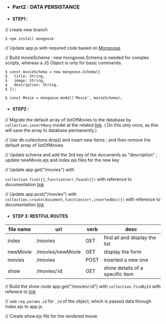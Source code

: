 
* ### Part2 : DATA PERSISTANCE

 * #### STEP1 :

  // create new branch

  ```
  $ npm install mongoose
  
  ```

  // Update app.js with required code based on [Mongoose](https://mongoosejs.com/)

  // Build movieSchema : new mongoose.Schema is needed for complex scripts, whereas a JS Object is only for basic commands.

  ```
  $ const movieSchema = new mongoose.Schema({
  $   title: String,
  $   image: String,
  $   description: String,
  $ });

  & const Movie = mongoose.model('Movie', movieSchema);

  ```

   * #### STEP2 :

  // Migrate the default array of listOfMovies to the database by ` collection.insertMany` model at the related [link](https://mongoosejs.com/docs/api/model.html#model_Model.insertMany). ( Do this only once, as this will save the array to database permanently.)

  // Use db.collections.drop() and insert new items ; and then remove the default array of listOfMovies

  // Update schema and add the 3rd key of the documents as "description" ; update newMovie.ejs and index.ejs files for the new key

  // Update app.get("/movies") with

   `collection.find({},function(err,found){})` with reference to documentation [link](https://mongoosejs.com/docs/api/model.html#model_Model.find)

  // Update app.post("/movies") with `collection.create(document,function(err,insertedDoc){)` with reference to documentation [link](https://mongoosejs.com/docs/api/model.html#model_Model.create)

   * #### STEP 3: RESTFUL ROUTES

  | file name   | url             | verb | desc                            |
  |--------|-----------------|------|---------------------------------|
  | index  | /movies         | GET  | find all and display the list   |
  | newMovie   | /movies/newMovie| GET  | display the form                |
  | movies | /movies         | POST | inserted a new one              |
  | show   | /movies/:id     | GET  | show details of a specific item |

  // Build the show route app.get("/movies/:id") with  `collection.findById` with referece to [link](https://mongoosejs.com/docs/api/model.html#model_Model.findById)

  // use `req.params.id` for `_id` of the object; which is passed data through index.ejs to app.js.

  // Create show.ejs file for the rendered movie
